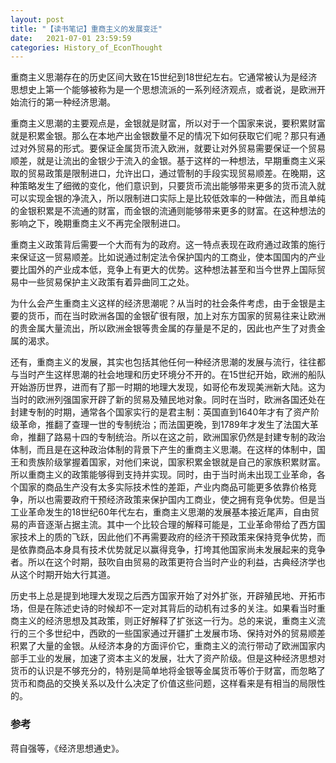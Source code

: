 ```yaml
---
layout: post
title: "【读书笔记】重商主义的发展变迁"
date:   2021-07-01 23:59:59
categories: History_of_EconThought
---
```


重商主义思潮存在的历史区间大致在15世纪到18世纪左右。它通常被认为是经济思想史上第一个能够被称为是一个思想流派的一系列经济观点，或者说，是欧洲开始流行的第一种经济思潮。

重商主义思潮的主要观点是，金银就是财富，所以对于一个国家来说，要积累财富就是积累金银。那么在本地产出金银数量不足的情况下如何获取它们呢？那只有通过对外贸易的形式。要保证金属货币流入欧洲，就要让对外贸易需要保证一个贸易顺差，就是让流出的金银少于流入的金银。基于这样的一种想法，早期重商主义采取的贸易政策是限制进口，允许出口，通过管制的手段实现贸易顺差。在晚期，这种策略发生了细微的变化，他们意识到，只要货币流出能够带来更多的货币流入就可以实现金银的净流入，所以限制进口实际上是比较低效率的一种做法，而且单纯的金银积累是不流通的财富，而金银的流通则能够带来更多的财富。在这种想法的影响之下，晚期重商主义不再完全限制进口。

重商主义政策背后需要一个大而有为的政府。这一特点表现在政府通过政策的施行来保证这一贸易顺差。比如说通过制定法令保护国内的工商业，使本国国内的产业要比国外的产业成本低，竞争上有更大的优势。这种想法甚至和当今世界上国际贸易中一些贸易保护主义政策有着异曲同工之处。

为什么会产生重商主义这样的经济思潮呢？从当时的社会条件考虑，由于金银是主要的货币，而在当时欧洲各国的金银矿很有限，加上对东方国家的贸易往来让欧洲的贵金属大量流出，所以欧洲金银等贵金属的存量是不足的，因此也产生了对贵金属的渴求。

还有，重商主义的发展，其实也包括其他任何一种经济思潮的发展与流行，往往都与当时产生这样思潮的社会地理和历史环境分不开的。在15世纪开始，欧洲的船队开始游历世界，进而有了那一时期的地理大发现，如哥伦布发现美洲新大陆。这为当时的欧洲列强国家开辟了新的贸易及殖民地对象。同时在当时，欧洲各国还处在封建专制的时期，通常各个国家实行的是君主制：英国直到1640年才有了资产阶级革命，推翻了查理一世的专制统治；而法国更晚，到1789年才发生了法国大革命，推翻了路易十四的专制统治。所以在这之前，欧洲国家仍然是封建专制的政治体制，而且是在这种政治体制的背景下产生的重商主义思潮。在这样的体制中，国王和贵族阶级掌握着国家，对他们来说，国家积累金银就是自己的家族积累财富。所以重商主义的政策能够得到支持并实现。同时，由于当时尚未出现工业革命，各个国家的商品生产没有太多实际技术性的差距，产业内商品可能更多依靠价格竞争，所以也需要政府干预经济政策来保护国内工商业，使之拥有竞争优势。但是当工业革命发生的18世纪60年代左右，重商主义思潮的发展基本接近尾声，自由贸易的声音逐渐占据主流。其中一个比较合理的解释可能是，工业革命带给了西方国家技术上的质的飞跃，因此他们不再需要政府的经济干预政策来保持竞争优势，而是依靠商品本身具有技术优势就足以赢得竞争，打垮其他国家尚未发展起来的竞争者。所以在这个时期，鼓吹自由贸易的政策更符合当时产业的利益，古典经济学也从这个时期开始大行其道。

历史书上总是提到地理大发现之后西方国家开始了对外扩张，开辟殖民地、开拓市场，但是在陈述史诗的时候却不一定对其背后的动机有过多的关注。如果看当时重商主义的经济思想及其政策，则正好解释了扩张这一行为。总的来说，重商主义流行的三个多世纪中，西欧的一些国家通过开疆扩土发展市场、保持对外的贸易顺差积累了大量的金银。从经济本身的方面评价它，重商主义的流行带动了欧洲国家内部手工业的发展，加速了资本主义的发展，壮大了资产阶级。但是这种经济思想对货币的认识是不够充分的，特别是简单地将金银等金属货币等价于财富，而忽略了货币和商品的交换关系以及什么决定了价值这些问题，这样看来是有相当的局限性的。

### 参考
蒋自强等，《经济思想通史》。

